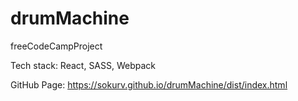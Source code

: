 # drumMachine
freeCodeCampProject

Tech stack: React, SASS, Webpack

GitHub Page: https://sokurv.github.io/drumMachine/dist/index.html
